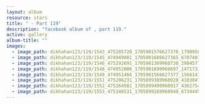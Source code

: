 ```yaml
---
layout: album
resource: stars
title: " - Part 119"
description: "facebook album of , part 119."
active: gallery
album-title: ""
images:
  - image_path: dikhahan123/119/1543_475285720_1705901576627376_1790958350523400031_n.jpg
  - image_path: dikhahan123/119/1545_474949081_1705901686627365_6707407623304898341_n.jpg
  - image_path: dikhahan123/119/1546_475292691_1705901369960730_2984577900792600008_n.jpg
  - image_path: dikhahan123/119/1548_474952006_1705901699960697_1471733265501903775_n.jpg
  - image_path: dikhahan123/119/1549_474951466_1705901566627377_1566141902743696274_n.jpg
  - image_path: dikhahan123/119/1551_475206231_1705899389960928_4103047415507552633_n.jpg
  - image_path: dikhahan123/119/1552_475264581_1705899499960917_4362754658633548989_n.jpg
  - image_path: dikhahan123/119/1553_475348531_1705899269960940_6734445504021162760_n.jpg
---
```

